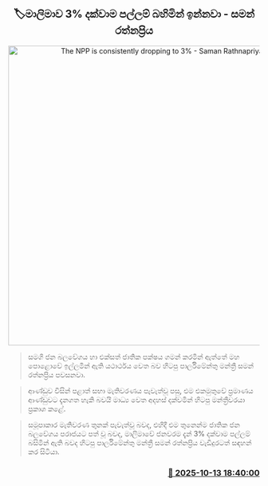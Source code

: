 <p align='center'><b><h2 align='center' title='The NPP is consistently dropping to 3% - Saman Rathnapriya'>🏷මාලිමාව 3% දක්වාම පල්ලම් බහිමින් ඉන්නවා - සමන් රත්නප්‍රිය</h2></b></p>
<p align='center'><img src='https://helakuru.sgp1.cdn.digitaloceanspaces.com/esana/images/lib/saman-rathnapriya-media-tt.jpg' width='600' alt='The NPP is consistently dropping to 3% - Saman Rathnapriya'></p>

> සමගි ජන බලවේගය හා එක්සත් ජාතික පක්ෂය ගමන් කරමින් ඇත්තේ මහ පොළොවේ ඉල්ලමින් ඇති යථාර්ථය වෙත බව හිටපු පාර්ලිමේන්තු මන්ත්‍රී සමන් රත්නප්‍රිය පවසනවා.

> ආණ්ඩුව විසින් පළාත් සභා මැතිවරණය පැවැත්වූ පසු, එම එකමුතුවේ ප්‍රමාණය ආණ්ඩුවට දැනගත හැකි බවයි මාධ්‍ය වෙත අදහස් දක්වමින් හිටපු මන්ත්‍රීවරයා ප්‍රකාශ කළේ.

> සමූපාකාර මැතිවරණ තුනක් පැවැත්වූ බවද, එහිදී එම තුනෙන්ම ජාතික ජන බලවේගය පරාජයට පත් වූ බවද, මාලිමාවේ ජනවරම දැන් 3% දක්වාම පල්ලම් බසිමින් ඇති බවද හිටපු පාර්ලිමේන්තු මන්ත්‍රී සමන් රත්නප්‍රිය වැඩිදුරටත් සඳහන් කර සිටියා.



<h3 align='right'><a href='https://www.helakuru.lk/esana/p/114444/'>📅 2025-10-13 18:40:00</a></h3>
